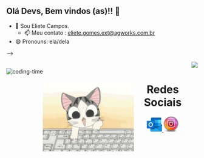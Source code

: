 ## Olá Devs, Bem vindos (as)!! 👋

- 💬 Sou Eliete Campos.
  - 📫 Meu contato : eliete.gomes.ext@agworks.com.br
- 😄 Pronouns: ela/dela

-->
<div
    <img height="180em" src="https://github-readme-stats.vercel.app/api?username=ElieteCampos&show_icons=true&theme=radical"/>
  <img align="right" height="180em" src="https://github-readme-stats.vercel.app/api/top-langs/?username=ElieteCampos&layout=compact&langs_count=16&theme=radical"/>
</div>

<div  align="center"> 
  <div style="display: inline_block"><br>
    <img align="left" height="250" alt="coding-time" src="code.gif">
  
<div>
    <img align="left" height="180em" alt="coding-time" src="cut.gif">
   <h1 align="center">Redes Sociais</h1>
    <a href = "mailto: lilagomes3@hotmail.com">
      <img width="40" src="hotmail.png">
    </a>
          <a href = "https://www.instagram.com/elietecamposdev/">
      <img width="40" src="instagram.png">
    </a>
</div>
  


